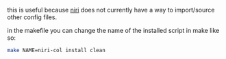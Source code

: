 this is useful because [niri](https://github.com/YaLTeR/niri) does not currently have a way to
import/source other config files.

in the makefile you can change the name of the installed script in make like so:
```sh
make NAME=niri-col install clean
```
